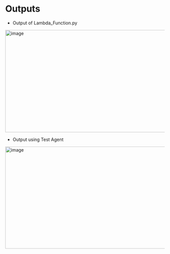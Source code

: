 # Outputs

* Output of Lambda_Function.py
<img width="602" height="323" alt="image" src="https://github.com/user-attachments/assets/521be41e-dddf-40b6-aa80-5cbe768bc4e4" />

* Output using Test Agent
<img width="602" height="322" alt="image" src="https://github.com/user-attachments/assets/e4fb6a06-24a7-4af1-9a63-e49a21303d7d" />
